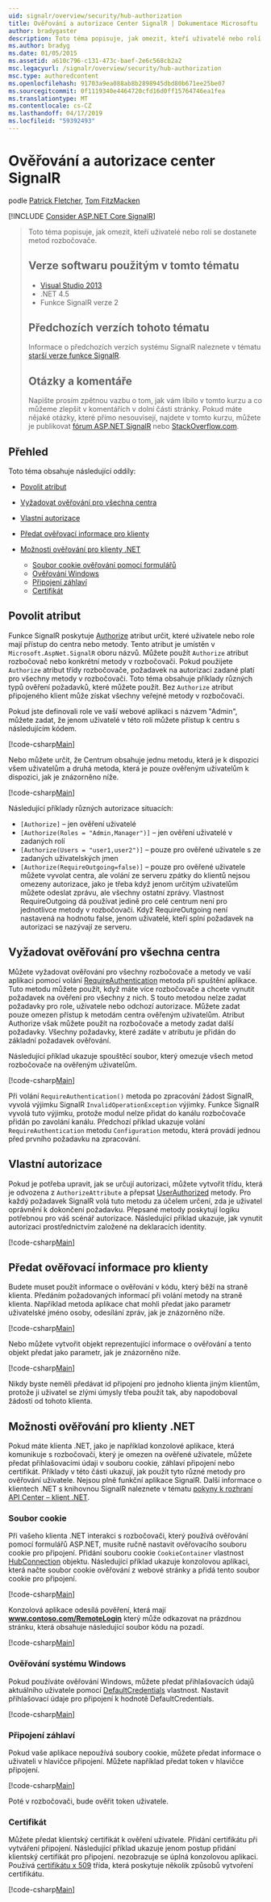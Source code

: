 ```yaml
---
uid: signalr/overview/security/hub-authorization
title: Ověřování a autorizace Center SignalR | Dokumentace Microsoftu
author: bradygaster
description: Toto téma popisuje, jak omezit, kteří uživatelé nebo rolí se dostanete metod rozbočovače. Verze softwaru použitým v tomto tématu ve Visual Studio 2013 .NET 4.5 SignalR...
ms.author: bradyg
ms.date: 01/05/2015
ms.assetid: a610c796-c131-473c-baef-2e6c568cb2a2
msc.legacyurl: /signalr/overview/security/hub-authorization
msc.type: authoredcontent
ms.openlocfilehash: 91703a9ea088ab8b2898945dbd80b671ee25be07
ms.sourcegitcommit: 0f1119340e4464720cfd16d0ff15764746ea1fea
ms.translationtype: MT
ms.contentlocale: cs-CZ
ms.lasthandoff: 04/17/2019
ms.locfileid: "59392493"
---
```

# <a name="authentication-and-authorization-for-signalr-hubs"></a>Ověřování a autorizace center SignalR

podle [Patrick Fletcher](https://github.com/pfletcher), [Tom FitzMacken](https://github.com/tfitzmac)

[!INCLUDE [Consider ASP.NET Core SignalR](~/includes/signalr/signalr-version-disambiguation.md)]

> Toto téma popisuje, jak omezit, kteří uživatelé nebo rolí se dostanete metod rozbočovače.
>
> ## <a name="software-versions-used-in-this-topic"></a>Verze softwaru použitým v tomto tématu
>
>
> - [Visual Studio 2013](https://my.visualstudio.com/Downloads?q=visual%20studio%202013)
> - .NET 4.5
> - Funkce SignalR verze 2
>
>
>
> ## <a name="previous-versions-of-this-topic"></a>Předchozích verzích tohoto tématu
>
> Informace o předchozích verzích systému SignalR naleznete v tématu [starší verze funkce SignalR](../older-versions/index.md).
>
> ## <a name="questions-and-comments"></a>Otázky a komentáře
>
> Napište prosím zpětnou vazbu o tom, jak vám líbilo v tomto kurzu a co můžeme zlepšit v komentářích v dolní části stránky. Pokud máte nějaké otázky, které přímo nesouvisejí, najdete v tomto kurzu, můžete je publikovat [fórum ASP.NET SignalR](https://forums.asp.net/1254.aspx/1?ASP+NET+SignalR) nebo [StackOverflow.com](http://stackoverflow.com/).


## <a name="overview"></a>Přehled

Toto téma obsahuje následující oddíly:

- [Povolit atribut](#authorizeattribute)
- [Vyžadovat ověřování pro všechna centra](#requireauth)
- [Vlastní autorizace](#custom)
- [Předat ověřovací informace pro klienty](#passauth)
- [Možnosti ověřování pro klienty .NET](#authoptions)

    - [Soubor cookie ověřování pomocí formulářů](#cookie)
    - [Ověřování Windows](#windows)
    - [Připojení záhlaví](#header)
    - [Certifikát](#certificate)

<a id="authorizeattribute"></a>

## <a name="authorize-attribute"></a>Povolit atribut

Funkce SignalR poskytuje [Authorize](https://msdn.microsoft.com/library/microsoft.aspnet.signalr.authorizeattribute(v=vs.111).aspx) atribut určit, které uživatele nebo role mají přístup do centra nebo metody. Tento atribut je umístěn v `Microsoft.AspNet.SignalR` oboru názvů. Můžete použít `Authorize` atribut rozbočovač nebo konkrétní metody v rozbočovači. Pokud použijete `Authorize` atribut třídy rozbočovače, požadavek na autorizaci zadané platí pro všechny metody v rozbočovači. Toto téma obsahuje příklady různých typů ověření požadavků, které můžete použít. Bez `Authorize` atribut připojeného klient může získat všechny veřejné metody v rozbočovači.

Pokud jste definovali role ve vaší webové aplikaci s názvem "Admin", můžete zadat, že jenom uživatelé v této roli můžete přístup k centru s následujícím kódem.

[!code-csharp[Main](hub-authorization/samples/sample1.cs)]

Nebo můžete určit, že Centrum obsahuje jednu metodu, která je k dispozici všem uživatelům a druhá metoda, která je pouze ověřeným uživatelům k dispozici, jak je znázorněno níže.

[!code-csharp[Main](hub-authorization/samples/sample2.cs)]

Následující příklady různých autorizace situacích:

- `[Authorize]` – jen ověření uživatelé
- `[Authorize(Roles = "Admin,Manager")]` – jen ověření uživatelé v zadaných rolí
- `[Authorize(Users = "user1,user2")]` – pouze pro ověřené uživatele s ze zadaných uživatelských jmen
- `[Authorize(RequireOutgoing=false)]` – pouze pro ověřené uživatele můžete vyvolat centra, ale volání ze serveru zpátky do klientů nejsou omezeny autorizace, jako je třeba když jenom určitým uživatelům můžete odeslat zprávu, ale všechny ostatní zprávy. Vlastnost RequireOutgoing dá používat jedině pro celé centrum není pro jednotlivce metody v rozbočovači. Když RequireOutgoing není nastavená na hodnotu false, jenom uživatelé, kteří splní požadavek na autorizaci se nazývají ze serveru.

<a id="requireauth"></a>

## <a name="require-authentication-for-all-hubs"></a>Vyžadovat ověřování pro všechna centra

Můžete vyžadovat ověřování pro všechny rozbočovače a metody ve vaší aplikaci pomocí volání [RequireAuthentication](https://msdn.microsoft.com/library/microsoft.aspnet.signalr.hubpipelineextensions.requireauthentication(v=vs.111).aspx) metoda při spuštění aplikace. Tuto metodu můžete použít, když máte více rozbočovače a chcete vynutit požadavek na ověření pro všechny z nich. S touto metodou nelze zadat požadavky pro role, uživatele nebo odchozí autorizace. Můžete zadat pouze omezen přístup k metodám centra ověřeným uživatelům. Atribut Authorize však můžete použít na rozbočovače a metody zadat další požadavky. Všechny požadavky, které zadáte v atributu je přidán do základní požadavek ověřování.

Následující příklad ukazuje spouštěcí soubor, který omezuje všech metod rozbočovače na ověřeným uživatelům.

[!code-csharp[Main](hub-authorization/samples/sample3.cs)]

Při volání `RequireAuthentication()` metoda po zpracování žádost SignalR, vyvolá výjimku SignalR `InvalidOperationException` výjimky. Funkce SignalR vyvolá tuto výjimku, protože modul nelze přidat do kanálu rozbočovače přidán po zavolání kanálu. Předchozí příklad ukazuje volání `RequireAuthentication` metodu `Configuration` metodu, která provádí jednou před prvního požadavku na zpracování.

<a id="custom"></a>

## <a name="customized-authorization"></a>Vlastní autorizace

Pokud je potřeba upravit, jak se určují autorizaci, můžete vytvořit třídu, která je odvozena z `AuthorizeAttribute` a přepsat [UserAuthorized](https://msdn.microsoft.com/library/microsoft.aspnet.signalr.authorizeattribute.userauthorized(v=vs.111).aspx) metody. Pro každý požadavek SignalR volá tuto metodu za účelem určení, zda je uživatel oprávnění k dokončení požadavku. Přepsané metody poskytují logiku potřebnou pro váš scénář autorizace. Následující příklad ukazuje, jak vynutit autorizaci prostřednictvím založené na deklaracích identity.

[!code-csharp[Main](hub-authorization/samples/sample4.cs)]

<a id="passauth"></a>

## <a name="pass-authentication-information-to-clients"></a>Předat ověřovací informace pro klienty

Budete muset použít informace o ověřování v kódu, který běží na straně klienta. Předáním požadovaných informací při volání metody na straně klienta. Například metoda aplikace chat mohli předat jako parametr uživatelské jméno osoby, odesílání zpráv, jak je znázorněno níže.

[!code-csharp[Main](hub-authorization/samples/sample5.cs)]

Nebo můžete vytvořit objekt reprezentující informace o ověřování a tento objekt předat jako parametr, jak je znázorněno níže.

[!code-csharp[Main](hub-authorization/samples/sample6.cs)]

Nikdy byste neměli předávat id připojení pro jednoho klienta jiným klientům, protože ji uživatel se zlými úmysly třeba použít tak, aby napodoboval žádosti od tohoto klienta.

<a id="authoptions"></a>

## <a name="authentication-options-for-net-clients"></a>Možnosti ověřování pro klienty .NET

Pokud máte klienta .NET, jako je například konzolové aplikace, která komunikuje s rozbočovači, který je omezen na ověřené uživatele, můžete předat přihlašovacími údaji v souboru cookie, záhlaví připojení nebo certifikát. Příklady v této části ukazují, jak použít tyto různé metody pro ověřování uživatele. Nejsou plně funkční aplikace SignalR. Další informace o klientech .NET s knihovnou SignalR naleznete v tématu [pokyny k rozhraní API Center – klient .NET](../guide-to-the-api/hubs-api-guide-net-client.md).

<a id="cookie"></a>

### <a name="cookie"></a>Soubor cookie

Při vašeho klienta .NET interakci s rozbočovači, který používá ověřování pomocí formulářů ASP.NET, musíte ručně nastavit ověřovacího souboru cookie pro připojení. Přidání souboru cookie `CookieContainer` vlastnost [HubConnection](https://msdn.microsoft.com/library/microsoft.aspnet.signalr.client.hubs.hubconnection(v=vs.111).aspx) objektu. Následující příklad ukazuje konzolovou aplikaci, která načte soubor cookie ověřování z webové stránky a přidá tento soubor cookie pro připojení.

[!code-csharp[Main](hub-authorization/samples/sample7.cs)]

Konzolová aplikace odesílá pověření, která mají <strong>www.contoso.com/RemoteLogin</strong> který může odkazovat na prázdnou stránku, která obsahuje následující soubor kódu na pozadí.

[!code-csharp[Main](hub-authorization/samples/sample8.cs)]

<a id="windows"></a>

### <a name="windows-authentication"></a>Ověřování systému Windows

Pokud používáte ověřování Windows, můžete předat přihlašovacích údajů aktuálního uživatele pomocí [DefaultCredentials](https://msdn.microsoft.com/library/system.net.credentialcache.defaultcredentials.aspx) vlastnost. Nastavit přihlašovací údaje pro připojení k hodnotě DefaultCredentials.

[!code-csharp[Main](hub-authorization/samples/sample9.cs?highlight=6)]

<a id="header"></a>

### <a name="connection-header"></a>Připojení záhlaví

Pokud vaše aplikace nepoužívá soubory cookie, můžete předat informace o uživateli v hlavičce připojení. Můžete například předat token v hlavičce připojení.

[!code-csharp[Main](hub-authorization/samples/sample10.cs?highlight=6)]

Poté v rozbočovači, bude ověřit token uživatele.

<a id="certificate"></a>

### <a name="certificate"></a>Certifikát

Můžete předat klientský certifikát k ověření uživatele. Přidání certifikátu při vytváření připojení. Následující příklad ukazuje jenom postup přidání klientský certifikát pro připojení. nezobrazuje se úplná konzolovou aplikaci. Používá [certifikátu x 509](https://msdn.microsoft.com/library/system.security.cryptography.x509certificates.x509certificate.aspx) třída, která poskytuje několik způsobů vytvoření certifikátu.

[!code-csharp[Main](hub-authorization/samples/sample11.cs?highlight=6)]
